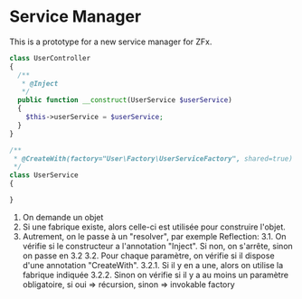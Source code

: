 # Service Manager

This is a prototype for a new service manager for ZFx.

```php
class UserController
{
  /**
   * @Inject
   */
  public function __construct(UserService $userService)
  {
    $this->userService = $userService;
  }
}
```

```php
/**
 * @CreateWith(factory="User\Factory\UserServiceFactory", shared=true)
 */
class UserService
{

}
```


1. On demande un objet
2. Si une fabrique existe, alors celle-ci est utilisée pour construire l'objet.
3. Autrement, on le passe à un "resolver", par exemple Reflection:
  3.1. On vérifie si le constructeur a l'annotation "Inject". Si non, on s'arrête, sinon on passe en 3.2
  3.2. Pour chaque paramètre, on vérifie si il dispose d'une annotation "CreateWith".
    3.2.1. Si il y en a une, alors on utilise la fabrique indiquée
    3.2.2. Sinon on vérifie si il y a au moins un paramètre obligatoire, si oui => récursion, sinon => invokable factory
